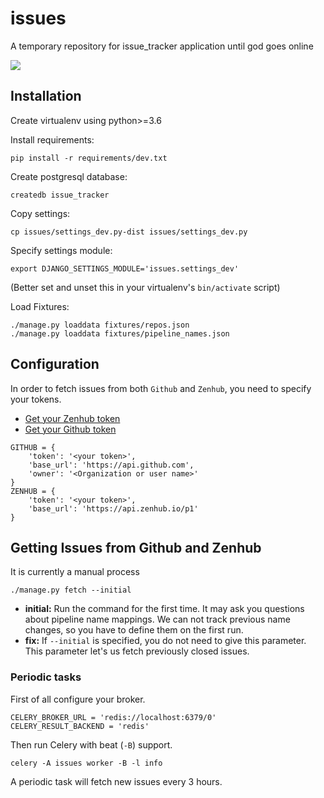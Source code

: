 # issues

A temporary repository for issue_tracker application until god goes online

![](https://raw.githubusercontent.com/Adphorus/issues/master/resources/chart.png?token=ABPmHqpoxk7Y29tVKlKuWlqMJrbO8KWbks5ZmtaMwA%3D%3D)

## Installation

Create virtualenv using python>=3.6

Install requirements:

```
pip install -r requirements/dev.txt
```

Create postgresql database:

```
createdb issue_tracker
```

Copy settings:

```
cp issues/settings_dev.py-dist issues/settings_dev.py
```

Specify settings module:

```
export DJANGO_SETTINGS_MODULE='issues.settings_dev'
```

(Better set and unset this in your virtualenv's `bin/activate` script)

Load Fixtures:

```
./manage.py loaddata fixtures/repos.json
./manage.py loaddata fixtures/pipeline_names.json
```


## Configuration

In order to fetch issues from both `Github` and `Zenhub`, you need to specify your tokens.

* [Get your Zenhub token](https://dashboard.zenhub.io/#/settings)
* [Get your Github token](https://github.com/settings/tokens)

```
GITHUB = {
    'token': '<your token>',
    'base_url': 'https://api.github.com',
    'owner': '<Organization or user name>'
}
ZENHUB = {
    'token': '<your token>',
    'base_url': 'https://api.zenhub.io/p1'
}
```


## Getting Issues from Github and Zenhub

It is currently a manual process

```
./manage.py fetch --initial
```

* **initial:** Run the command for the first time. It may ask you questions about pipeline name mappings. We can not track previous name changes, so you have to define them on the first run.
* **fix:** If `--initial` is specified, you do not need to give this parameter. This parameter let's us fetch previously closed issues.

### Periodic tasks

First of all configure your broker.

```
CELERY_BROKER_URL = 'redis://localhost:6379/0'
CELERY_RESULT_BACKEND = 'redis'
```

Then run Celery with beat (`-B`) support.


```
celery -A issues worker -B -l info
```

A periodic task will fetch new issues every 3 hours.